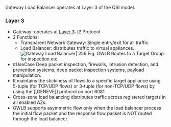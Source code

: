Gateway Load Balancer operates at Layer 3 of the OSI model.

### Layer 3

- Gateway: operates at [Layer 3](OSI.md#Layer%203): [IP](TCP.md#IP%20Features) Protocol.
- 2 Functions: 
	- Transparent Network Gateway: Single entry/exit for all traffic.
	- Load Balancer: distributes traffic to virtual appliances.
	 ![Gateway Load Balancer| 256](gwlb.png)
	 Fig. GWLB Routes to a Target Group for inspection etc.
- #UseCase Deep packet inspection, firewalls, intrusion detection, and prevention systems, deep packet inspection systems, payload manipulation.
- It maintains the stickiness of flows to a specific target appliance using 5-tuple (for TCP/UDP flows) or 3-tuple (for non-TCP/UDP flows) by using the [[GENEVE]] protocol on port 6081.
- Cross-zone load balancing distributes traffic across registered targets in all enabled AZs.
- GWLB supports asymmetric flow only when the load balancer process the initial flow packet and the response flow packet is NOT routed through the load balancer.